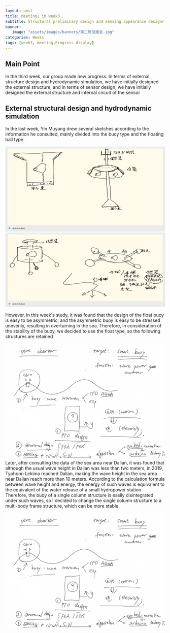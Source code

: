```yaml
---
layout: post
title: Meeting2 in week3
subtitle: Structural preliminary design and sensing appearance designr
banner:  
   image: "assets/images/banners/第二周见面会.jpg"
categories: Weeks
tags: [week3, meeting,Progress display]
---
```

## Main Point  

In the third week, our group made new progress. In terms of external structure design and hydrodynamic simulation, we have initially designed the external structure, and in terms of sensor design, we have initially designed the external structure and internal circuit of the sensor





## External structural design and hydrodynamic simulation

In the last week, Yin Muyang drew several sketches according to the information he consulted, mainly divided into the buoy type and the floating ball type.






![banner](/assets/images/banners/图片1.jpg)
![banner](/assets/images/banners/图片2.jpg)

However, in this week's study, it was found that the design of the float buoy is easy to be asymmetric, and the asymmetric buoy is easy to be stressed unevenly, resulting in overturning in the sea. Therefore, in consideration of the stability of the buoy, we decided to use the float type, so the following structures are retained

![banner](/assets/images/banners/Note.jpg)
Later, after consulting the data of the sea area near Dalian, it was found that although the usual wave height in Dalian was less than two meters, in 2019, Typhoon Lekima reached Dalian, making the wave height in the sea area near Dalian reach more than 10 meters. According to the calculation formula between wave height and energy, the energy of such waves is equivalent to the equivalent of the water release of a small hydropower station. Therefore, the buoy of a single column structure is easily disintegrated under such waves, so I decided to change the single column structure to a multi-body frame structure, which can be more stable.

![banner](/assets/images/banners/Note.jpg)







